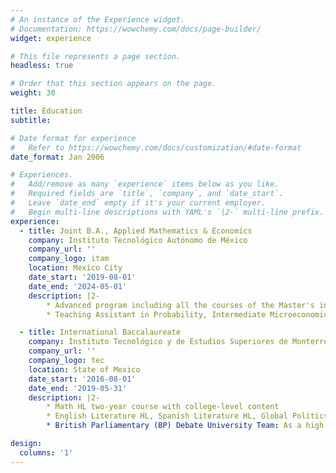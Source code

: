 ```yaml
---
# An instance of the Experience widget.
# Documentation: https://wowchemy.com/docs/page-builder/
widget: experience

# This file represents a page section.
headless: true

# Order that this section appears on the page.
weight: 30

title: Education
subtitle:

# Date format for experience
#   Refer to https://wowchemy.com/docs/customization/#date-format
date_format: Jan 2006

# Experiences.
#   Add/remove as many `experience` items below as you like.
#   Required fields are `title`, `company`, and `date_start`.
#   Leave `date_end` empty if it's your current employer.
#   Begin multi-line descriptions with YAML's `|2-` multi-line prefix.
experience:
  - title: Joint B.A., Applied Mathematics & Economics
    company: Instituto Tecnológico Autónomo de México
    company_url: ''
    company_logo: itam
    location: Mexico City
    date_start: '2019-08-01'
    date_end: '2024-05-01'
    description: |2-
        * Advanced program including all the courses of the Master's in Economic Thory 
        * Teaching Assistant in Probability, Intermediate Microeconomics and Intermediate Macroeconomics

  - title: International Baccalaureate
    company: Instituto Tecnológico y de Estudios Superiores de Monterrey Campus Estado de México
    company_url: ''
    company_logo: tec
    location: State of Mexico
    date_start: '2016-08-01'
    date_end: '2019-05-31'
    description: |2-
        * Math HL two-year course with college-level content
        * English Literature HL, Spanish Literature HL, Global Politics HL, Business Management SL, Physics SL
        * British Parliamentary (BP) Debate University Team: As a high school student, I successfully represented the university team in national and international competitions. In particular, as a debater I reached the finals of Torneo Metropolitano de Debate 2018, Torneo Interuniverstario de Debate de Invierno 2018, and as a judge i passed the classification rounds of the World Universities Debating Chambionship 2018 (in Spanish)

design:
  columns: '1'
---
```

